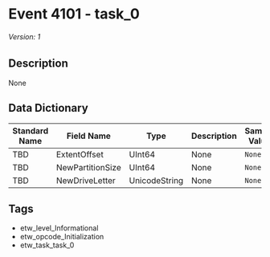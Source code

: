 # Event 4101 - task_0
###### Version: 1

## Description
None

## Data Dictionary
|Standard Name|Field Name|Type|Description|Sample Value|
|---|---|---|---|---|
|TBD|ExtentOffset|UInt64|None|`None`|
|TBD|NewPartitionSize|UInt64|None|`None`|
|TBD|NewDriveLetter|UnicodeString|None|`None`|

## Tags
* etw_level_Informational
* etw_opcode_Initialization
* etw_task_task_0